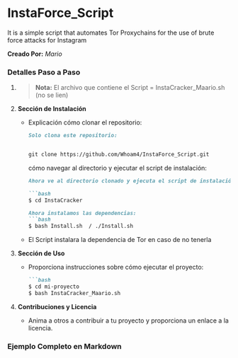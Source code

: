 # InstaForce_Script
It is a simple script that automates Tor Proxychains for the use of brute force attacks for Instagram


**Creado Por:** _Mario_


### Detalles Paso a Paso

1. > **Nota:** El archivo que contiene el Script = InstaCracker_Maario.sh (no se lien)


   
2. **Sección de Instalación**
   - Explicación cómo clonar el repositorio:
     ```markdown
     Solo clona este repositorio:
     
     
     git clone https://github.com/Whoam4/InstaForce_Script.git
     ```
      cómo navegar al directorio y ejecutar el script de instalación:
     ```markdown
     Ahora ve al directorio clonado y ejecuta el script de instalación:
     
     ```bash
     $ cd InstaCracker
     ```
      ```markdown
     Ahora instalamos las dependencias:
      ```bash
     $ bash Install.sh  / ./Install.sh
     
   - El Script instalara la dependencia de Tor en caso de no tenerla

3. **Sección de Uso**
   - Proporciona instrucciones sobre cómo ejecutar el proyecto:
     ```markdown
     ```bash
     $ cd mi-proyecto
     $ bash InstaCracker_Maario.sh
     ```

4. **Contribuciones y Licencia**
   - Anima a otros a contribuir a tu proyecto y proporciona un enlace a la licencia.

### Ejemplo Completo en Markdown

```markdown


